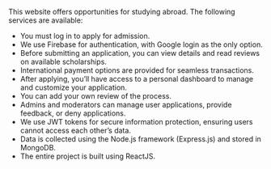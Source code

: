 This website offers opportunities for studying abroad. The following services are available:
  * You must log in to apply for admission.
  * We use Firebase for authentication, with Google login as the only option.
  * Before submitting an application, you can view details and read reviews on available scholarships.
  * International payment options are provided for seamless transactions.
  * After applying, you’ll have access to a personal dashboard to manage and customize your application.
  * You can add your own review of the process.
  * Admins and moderators can manage user applications, provide feedback, or deny applications.
  * We use JWT tokens for secure information protection, ensuring users cannot access each other’s data.
  * Data is collected using the Node.js framework (Express.js) and stored in MongoDB.
  * The entire project is built using ReactJS.
